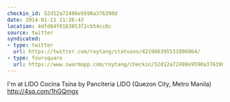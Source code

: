 ```yaml
---
checkin_id: 52d12a72498e9590a376390d
date: 2014-01-11 11:26:43
location: 4dfd84f0183853f2cb54cc0c
source: twitter
syndicated:
- type: twitter
  url: https://twitter.com/roytang/statuses/421966395531096064/
- type: foursquare
  url: https://www.swarmapp.com/roytang/checkin/52d12a72498e9590a376390d
---
```


I'm at LIDO Cocina Tsina by Panciteria LIDO (Quezon City, Metro Manila) http://4sq.com/1hGQmgx